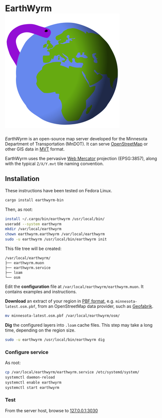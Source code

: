 # EarthWyrm ![Logo](../earthwyrm.svg)

*EarthWyrm* is an open-source map server developed for the Minnesota Department
of Transportation (MnDOT).  It can serve [OpenStreetMap] or other GIS data in
[MVT] format.

EarthWyrm uses the pervasive [Web Mercator] projection (EPSG:3857), along with
the typical `Z/X/Y.mvt` tile naming convention.

## Installation

These instructions have been tested on Fedora Linux.

```bash
cargo install earthwyrm-bin
```

Then, as root:

```bash
install ~/.cargo/bin/earthwyrm /usr/local/bin/
useradd --system earthwyrm
mkdir /var/local/earthwyrm
chown earthwyrm.earthwyrm /var/local/earthwyrm
sudo -u earthwyrm /usr/local/bin/earthwyrm init
```

This file tree will be created:
```
/var/local/earthwyrm/
├── earthwyrm.muon
├── earthwyrm.service
├── loam
└── osm
```

Edit the __configuration__ file at `/var/local/earthwyrm/earthwyrm.muon`.  It
contains examples and instructions.

__Download__ an extract of your region in [PBF format], e.g.
`minnesota-latest.osm.pbf`, from an OpenStreetMap data provider, such as
[Geofabrik].

```bash
mv minnesota-latest.osm.pbf /var/local/earthwyrm/osm/
```

__Dig__ the configured layers into `.loam` cache files.  This step may take a
long time, depending on the region size.

```bash
sudo -u earthwyrm /usr/local/bin/earthwyrm dig
```

### Configure service

As root:
```bash
cp /var/local/earthwyrm/earthwyrm.service /etc/systemd/system/
systemctl daemon-reload
systemctl enable earthwyrm
systemctl start earthwyrm
```

### Test

From the server host, browse to [127.0.0.1:3030](http://127.0.0.1:3030/)


[Geofabrik]: http://download.geofabrik.de/
[MVT]: https://github.com/mapbox/vector-tile-spec
[OpenStreetMap]: https://www.openstreetmap.org/about
[PBF format]: https://wiki.openstreetmap.org/wiki/PBF_Format
[Web Mercator]: https://en.wikipedia.org/wiki/Web_Mercator_projection
